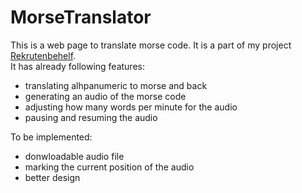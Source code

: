 # MorseTranslator
This is a web page to translate morse code. It is a part of my 
project <a href="https://github.com/Serofer/Rekrutenbehelf"> Rekrutenbehelf</a>.
<br>
It has already following features:
<ul>
<li>translating alhpanumeric to morse and back</li>
<li>generating an audio of the morse code</li>
<li>adjusting how many words per minute for the audio</li>
<li>pausing and resuming the audio</li>
</ul>
To be implemented:
<ul>
  <li>donwloadable audio file</li>
  <li>marking the current position of the audio</li>
  <li>better design</li>
</ul>
